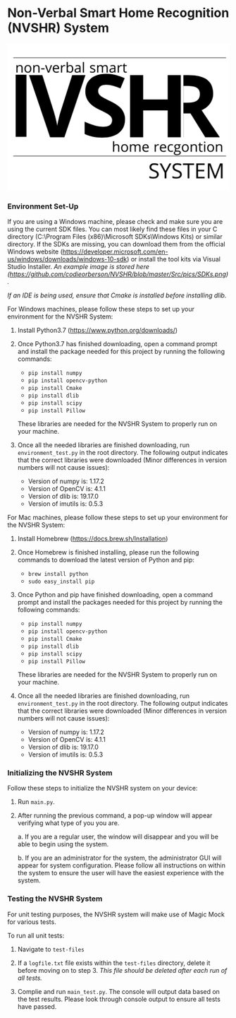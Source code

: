 # Non-Verbal Smart Home Recognition (NVSHR) System 
![NVSHR Logo](NVSHRLogo.png)

### Environment Set-Up

 If you are using a Windows machine, please check and make sure you are using the current SDK files.
 You can most likely find these files in your C directory (C:\Program Files (x86)\Microsoft SDKs\Windows Kits) or similar directory.
 If the SDKs are missing, you can download them from the official Windows website (https://developer.microsoft.com/en-us/windows/downloads/windows-10-sdk) or install the tool kits via Visual Studio Installer.
 *An example image is stored here (https://github.com/codieorberson/NVSHR/blob/master/Src/pics/SDKs.png).*
 
 *If an IDE is being used, ensure that Cmake is installed before installing dlib.*
 
 For Windows machines, please follow these steps to set up your environment for the NVSHR System:

1. Install Python3.7 (https://www.python.org/downloads/)

2. Once Python3.7 has finished downloading, open a command prompt and install the package needed for this project by running the following commands:
   + `pip install numpy`
   + `pip install opencv-python`
   + `pip install Cmake`
   + `pip install dlib`
   + `pip install scipy`
   + `pip install Pillow`
   
   These libraries are needed for the NVSHR System to properly run on your machine. 

3. Once all the needed libraries are finished downloading, run `environment_test.py` in the root directory.
   The following output indicates that the correct libraries were downloaded (Minor differences in version numbers will not cause issues): 
    + Version of numpy is: 1.17.2
    + Version of OpenCV is: 4.1.1
    + Version of dlib is: 19.17.0
    + Version of imutils is: 0.5.3
    
 For Mac machines, please follow these steps to set up your environment for the NVSHR System:

1. Install Homebrew (https://docs.brew.sh/Installation)

2. Once Homebrew is finished installing, please run the following commands to download the latest version of Python and pip:
   + `brew install python`
   + `sudo easy_install pip`

3. Once Python and pip have finished downloading, open a command prompt and install the packages needed for this project by running the following commands:
   + `pip install numpy`
   + `pip install opencv-python`
   + `pip install Cmake`
   + `pip install dlib`
   + `pip install scipy`
   + `pip install Pillow`
   
   These libraries are needed for the NVSHR System to properly run on your machine. 

4. Once all the needed libraries are finished downloading, run `environment_test.py` in the root directory.
   The following output indicates that the correct libraries were downloaded (Minor differences in version numbers will not cause issues): 
    + Version of numpy is: 1.17.2
    + Version of OpenCV is: 4.1.1
    + Version of dlib is: 19.17.0
    + Version of imutils is: 0.5.3

### Initializing the NVSHR System

Follow these steps to initialize the NVSHR system on your device: 

1. Run `main.py`. 

2. After running the previous command, a pop-up window will appear verifying what type of you you are. 

    a. If you are a regular user, the window will disappear and you will be able to begin using the system.
    
    b. If you are an administrator for the system, the administrator GUI will appear for system configuration. Please follow all instructions on within the system to ensure the user will have the easiest experience with the system.  
    
### Testing the NVSHR System

For unit testing purposes, the NVSHR system will make use of Magic Mock for various tests. 

To run all unit tests:

1. Navigate to `test-files`

2. If a `logfile.txt` file exists within the `test-files` directory, delete it before moving on to step 3. *This file should be deleted after each run of all tests.*

3. Complie and run `main_test.py`. The console will output data based on the test results. Please look through console output to ensure all tests have passed.
